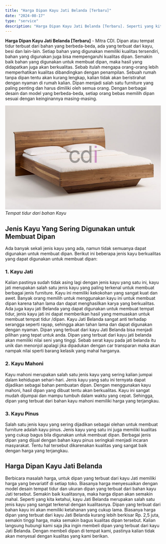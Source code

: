```yaml
---
title: "Harga Dipan Kayu Jati Belanda [Terbaru]"
date: "2024-08-17"
type: "service"
description: "Harga Dipan Kayu Jati Belanda [Terbaru]. Seperti yang kita ketahui, kayu Jati Belanda merupakan salah satu jenis kayu yang sangat terkenal dengan kualitasnya..."
---
```


**Harga Dipan Kayu Jati Belanda \[Terbaru\]** - Mitra CDI. Dipan atau tempat tidur terbuat dari bahan yang berbeda-beda, ada yang terbuat dari kayu, besi dan lain-lain. Setiap bahan yang digunakan memiliki kualitas tersendiri, bahan yang digunakan juga bisa mempengaruhi kualitas dipan. Semakin baik bahan yang digunakan untuk membuat dipan, maka hasil yang didapatkan juga akan berkualitas. Sebab itulah mengapa orang-orang lebih memperhatikan kualitas dibandingkan dengan penampilan. Sebuah rumah tanpa dipan tentu akan kurang lengkap, kalian tidak akan beristirahat dengan nyaman di rumah kalian. Dipan menjadi salah satu furniture yang paling penting dan harus dimiliki oleh semua orang. Dengan berbagai desain dan model yang berbeda-beda, setiap orang bebas memilih dipan sesuai dengan keinginannya masing-masing.

![Dipan Kayu Jati Belanda](/images/blog/dipan-kayu-jati-belanda.jpg)
*Tempat tidur dari bahan Kayu*

## Jenis Kayu Yang Sering Digunakan untuk Membuat Dipan
Ada banyak sekali jenis kayu yang ada, namun tidak semuanya dapat digunakan untuk membuat dipan. Berikut ini beberapa jenis kayu berkualitas yang dapat digunakan untuk membuat dipan:
### 1\. Kayu Jati
Kalian pastinya sudah tidak asing lagi dengan jenis kayu yang satu ini, kayu jati merupakan salah satu jenis kayu yang paling terkenal untuk membuat berbagai jenis furniture. Kayu ini memiliki kekokohan yang sangat kuat dan awet. Banyak orang memilih untuk menggunakan kayu ini untuk membuat dipan karena tahan lama dan dapat menghasilkan karya yang berkualitas.
Ada juga kayu jati Belanda yang dapat digunakan untuk membuat tempat tidur, jenis kayu jati ini dapat memberikan hasil yang memuaskan untuk membuat tempat tidur /dipan. Kayu Jati Belanda sangat anti terhadap serangga seperti rayap, sehingga akan tahan lama dan dapat digunakan dengan nyaman. Dipan yang terbuat dari kayu Jati Belanda bisa menjadi pilihan yang tepat untuk anda. Dipan yang terbuat dari kayu jati belanda akan memiliki nilai seni yang tinggi. Sebab serat kayu pada jati belanda itu unik dan menonjol apalagi jika dipadukan dengan car transparan maka akan nampak nilai sperti barang kelasik yang mahal harganya.
### 2\. Kayu Mahoni
Kayu mahoni merupakan salah satu jenis kayu yang sering kalian jumpai dalam kehidupan sehari-hari. Jenis kayu yang satu ini ternyata dapat dijadikan sebagai bahan pembuatan dipan. Dengan menggunakan kayu mahoni, hasil dipan yang dibuat tentu akan berkualitas. Kayu ini sangat mudah dijumpai dan mampu tumbuh dalam waktu yang cepat. Sehingga, dipan yang terbuat dari bahan kayu mahoni memiliki harga yang terjangkau.
### 3\. Kayu Pinus
Salah satu jenis kayu yang sering dijadikan sebagai olehan untuk membuat furniture adalah kayu pinus. Jenis kayu yang satu ini juga memiliki kualitas yang cukup bagus bila digunakan untuk membuat dipan. Berbagai jenis dipan yang dijual dengan bahan kayu pinus seringkali menjadi incaran masyarakat. Tentu hal tersebut dikarenakan kualitas yang sangat baik dengan harga yang terjangkau.
## Harga Dipan Kayu Jati Belanda
Berbicara masalah harga, untuk dipan yang terbuat dari kayu Jati memiliki harga yang bevariatif di setiap toko. Biasanya harga menyesuaikan dengan model desain tempat tidur dan ukuran dipan yang terbuat dari bahan kayu Jati tersebut. Semakin baik kualitasnya, maka harga dipan akan semakin mahal.
Seperti yang kita ketahui, kayu Jati Belanda merupakan salah satu jenis kayu yang sangat terkenal dengan kualitasnya. Dipan yang terbuat dari bahan kayu ini akan memiliki ketahanan yang cukup lama. Biasanya harga dipan yang terbuat dari kayu Jati Belanda kurang lebih berkisar Rp. 2,5 juta, semakin tinggi harga, maka semakin bagus kualitas dipan tersebut. Kalian langsung hubungi kami saja jika ingin membeli dipan yang terbuat dari kayu Jati Belanda. Dengan membeli dipan di tempat kami, pastinya kalian tidak akan menyesal dengan kualitas yang kami berikan.
